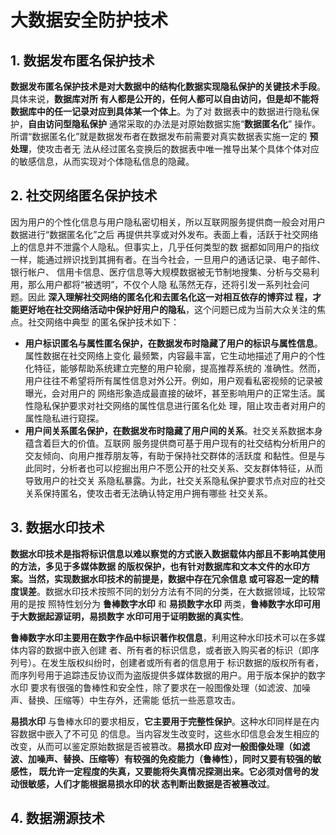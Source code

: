 大数据安全防护技术
===================================================================================
## 1. 数据发布匿名保护技术
**数据发布匿名保护技术是对大数据中的结构化数据实现隐私保护的关键技术手段**。具体来说，**数据库对所
有人都是公开的，任何人都可以自由访问，但是却不能将数据库中的任一记录对应到具体某一个体上**。为了对
数据表中的数据进行隐私保护，**自由访问型隐私保护** 通常采取的办法是对原始数据实施“**数据匿名化**”
操作。所谓“数据匿名化”就是数据发布者在数据发布前需要对真实数据表实施一定的 **预处理**，使攻击者无
法从经过匿名变换后的数据表中唯一推导出某个具体个体对应的敏感信息，从而实现对个体隐私信息的隐藏。

## 2. 社交网络匿名保护技术
因为用户的个性化信息与用户隐私密切相关，所以互联网服务提供商一般会对用户数据进行“数据匿名化”之后
再提供共享或对外发布。表面上看，活跃于社交网络上的信息并不泄露个人隐私。但事实上，几乎任何类型的数
据都如同用户的指纹一样，能通过辨识找到其拥有者。在当今社会，一旦用户的通话记录、电子邮件、银行帐户、
信用卡信息、医疗信息等大规模数据被无节制地搜集、分析与交易利用，那么用户都将“被透明”，不仅个人隐
私荡然无存，还将引发一系列社会问题。因此 **深入理解社交网络的匿名化和去匿名化这一对相互依存的博弈过
程，才能更好地在社交网络活动中保护好用户的隐私**，这个问题已成为当前大众关注的焦点。社交网络中典型
的匿名保护技术如下：
+ **用户标识匿名与属性匿名保护，在数据发布时隐藏了用户的标识与属性信息**。属性数据在社交网络上变化
最频繁，内容最丰富，它生动地描述了用户的个性化特征，能够帮助系统建立完整的用户轮廓，提高推荐系统的
准确性。然而，用户往往不希望将所有属性信息对外公开。例如，用户观看私密视频的记录被曝光，会对用户的
网络形象造成最直接的破坏，甚至影响用户的正常生活。属性隐私保护要求对社交网络的属性信息进行匿名化处
理，阻止攻击者对用户的属性隐私进行窥探。
+ **用户间关系匿名保护，在数据发布时隐藏了用户间的关系**。社交关系数据本身蕴含着巨大的价值。互联网
服务提供商可基于用户现有的社交结构分析用户的交友倾向、向用户推荐朋友等，有助于保持社交群体的活跃度
和黏性。但是与此同时，分析者也可以挖掘出用户不愿公开的社交关系、交友群体特征，从而导致用户的社交关
系隐私暴露。为此，社交关系隐私保护要求节点对应的社交关系保持匿名，使攻击者无法确认特定用户拥有哪些
社交关系。

## 3. 数据水印技术
**数据水印技术是指将标识信息以难以察觉的方式嵌入数据载体内部且不影响其使用的方法，多见于多媒体数据
的版权保护，也有针对数据库和文本文件的水印方案。当然，实现数据水印技术的前提是，数据中存在冗余信息
或可容忍一定的精度误差**。数据水印技术按照不同的划分方法有不同的分类，在大数据领域，比较常用的是按
照特性划分为 **鲁棒数字水印** 和 **易损数字水印** 两类，**鲁棒数字水印可用于大数据起源证明，易损数字
水印可用于证明数据的真实性**。

**鲁棒数字水印主要用在数字作品中标识著作权信息**，利用这种水印技术可以在多媒体内容的数据中嵌入创建
者、所有者的标识信息，或者嵌入购买者的标识（即序列号）。在发生版权纠纷时，创建者或所有者的信息用于
标识数据的版权所有者，而序列号用于追踪违反协议而为盗版提供多媒体数据的用户。用于版本保护的数字水印
要求有很强的鲁棒性和安全性，除了要求在一般图像处理（如滤波、加噪声、替换、压缩等）中生存外，还需能
低抗一些恶意攻击。

**易损水印** 与鲁棒水印的要求相反，**它主要用于完整性保护**。这种水印同样是在内容数据中嵌入了不可见
的信息。当内容发生改变时，这些水印信息会发生相应的改变，从而可以鉴定原始数据是否被篡改。**易损水印
应对一般图像处理（如滤波、加噪声、替换、压缩等）有较强的免疫能力（鲁棒性），同时又要有较强的敏感性，
既允许一定程度的失真，又要能将失真情况探测出来。它必须对信号的发动很敏感，人们才能根据易损水印的状
态判断出数据是否被篡改过**。

## 4. 数据溯源技术


